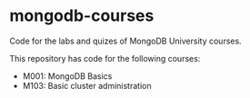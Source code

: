 # mongodb-courses
Code for the labs and quizes of MongoDB University courses.

This repository has code for the following courses:
- M001: MongoDB Basics
- M103: Basic cluster administration
